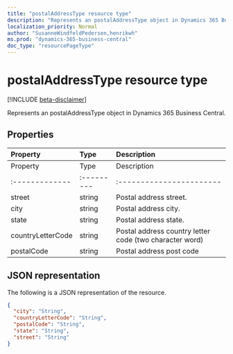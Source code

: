 ```yaml
---
title: "postalAddressType resource type"
description: "Represents an postalAddressType object in Dynamics 365 Business Central."
localization_priority: Normal
author: "SusanneWindfeldPedersen,henrikwh"
ms.prod: "dynamics-365-business-central"
doc_type: "resourcePageType"
---
```


# postalAddressType resource type

[!INCLUDE [beta-disclaimer](../../includes/beta-disclaimer.md)]

Represents an postalAddressType object in Dynamics 365 Business Central.

## Properties

| Property     | Type        | Description |
|:-------------|:------------|:------------|
| Property     | Type       |Description             |
|:-------------|:---------|:-----------------------|
|street        |string    |Postal address street.  |
|city          |string    |Postal address city.    |
|state         |string    |Postal address state.   |
|countryLetterCode|string |Postal address country letter code (two character word)|
|postalCode    |string    |Postal address post code|

## JSON representation

The following is a JSON representation of the resource.

<!-- {
  "blockType": "resource",
  "optionalProperties": [

  ],
  "@odata.type": "microsoft.graph.postalAddressType",
  "baseType": null
}-->

```json
{
  "city": "String",
  "countryLetterCode": "String",
  "postalCode": "String",
  "state": "String",
  "street": "String"
}
```

<!-- uuid: 16cd6b66-4b1a-43a1-adaf-3a886856ed98
2019-02-04 14:57:30 UTC -->
<!-- {
  "type": "#page.annotation",
  "description": "postalAddressType resource",
  "keywords": "",
  "section": "documentation",
  "tocPath": ""
}-->